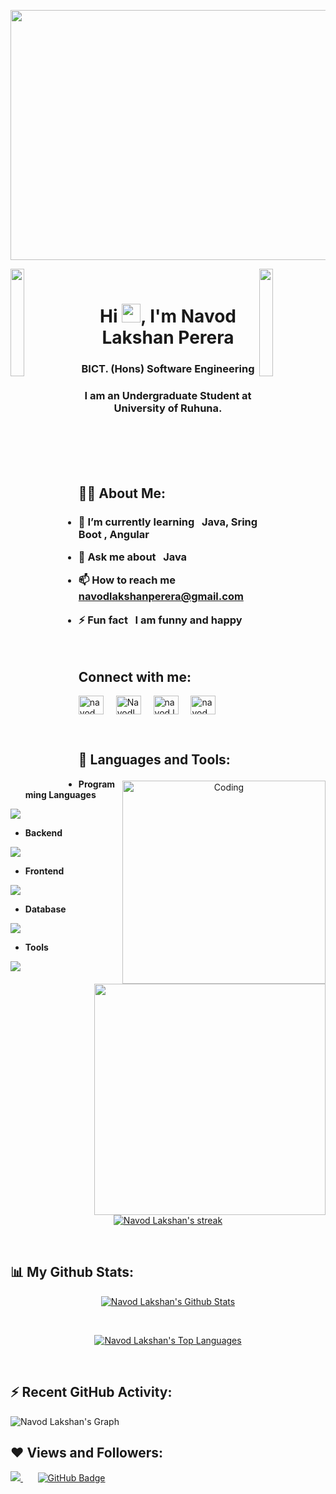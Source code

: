 <p align="center">
<a href="#"><img width="600px" src="https://nerdoptimize.com/wp-content/uploads/2021/04/%E0%B8%A3%E0%B8%B1%E0%B8%9A%E0%B8%AA%E0%B8%AD%E0%B8%99-SEO-WordPress.png" height="400px "/></a>
</p>
<img align="left" src="https://user-images.githubusercontent.com/65187002/144930161-2f783401-8d27-4fdf-a2f7-cc0ba32f1f1f.gif" width="21%" style="display:inline;"><img align="right" src="https://user-images.githubusercontent.com/65187002/144930161-2f783401-8d27-4fdf-a2f7-cc0ba32f1f1f.gif" width="21%" style="display:inline;">
<br>

<h1 align="center">Hi <img src="https://raw.githubusercontent.com/MartinHeinz/MartinHeinz/master/wave.gif" width="30px">, I'm Navod Lakshan Perera</h1>
<h3 align="center">BICT. (Hons) Software Engineering</h3>
<h3 align="center">I am an Undergraduate Student at University of Ruhuna.</h3>

<br/><br/><br/><br/>
<p align= "center">
<img align="right" alt="Coding" width="325" height="325" src="https://camo.githubusercontent.com/072d7f86526d4f63ed5244a0f1aaeb358354b3753592de5e15065866f4b2d893/68747470733a2f2f61737465722e636c6f75642f77702d636f6e74656e742f75706c6f6164732f323032322f31312f636f6d70696c696e672d636f64652e676966"> 
</p>

<h2> 🙋‍♂️ About Me:</h2>

 <h3>   
  
- 🌱 I’m currently learning &nbsp; <b> **Java, Sring Boot , Angular** </b>

- 💬 Ask me about &nbsp; **Java**

- 📫 How to reach me &nbsp; **navodlakshanperera@gmail.com**

- ⚡ Fun fact &nbsp; **I am funny and happy**

</h3>

<br/>

<h2> Connect with me:</h2>

<p align="left">
<a href="https://linkedin.com/in/navod lakshan" target="blank"><img align="center" src="https://raw.githubusercontent.com/rahuldkjain/github-profile-readme-generator/master/src/images/icons/Social/linked-in-alt.svg" alt="navod lakshan" height="30" width="40" /></a>
<img width="12" />
<a href="https://twitter.com/NavodLaks6517" target="blank"><img align="center" src="https://raw.githubusercontent.com/rahuldkjain/github-profile-readme-generator/master/src/images/icons/Social/twitter.svg" alt="NavodLaks6517" height="30" width="40" /></a>
<img width="12" />
<a href="https://instagram.com/navod.lakshan_" target="blank"><img align="center" src="https://raw.githubusercontent.com/rahuldkjain/github-profile-readme-generator/master/src/images/icons/Social/instagram.svg" alt="navod.lakshan_" height="30" width="40" /></a>
<img width="12" />
<a href="https://fb.com/navod lakshan kankaniga" target="blank"><img align="center" src="https://raw.githubusercontent.com/rahuldkjain/github-profile-readme-generator/master/src/images/icons/Social/facebook.svg" alt="navod lakshan kankaniga" height="30" width="40" /></a>
<img width="12" />
</p>
<br/>

<h2> 🚀 Languages and Tools:</h2>

<p align="center"> 
<b>
 
<!-- <img src="https://i.giphy.com/kimWBtJDjWcwFH2nRB.webp"  align="right" height="370" width="370"/> -->

<img src="https://media.tenor.com/qPnFHvp8qMIAAAAi/alex-and-cosmo-cute.gif"  align="right" height="370" width="370"/>
 
- Programming Languages
</b>
<p align="left">
  <a href="https://skillicons.dev">
    <img src="https://skillicons.dev/icons?i=c,cpp,java,php,javascript,python" />
  </a>
</p>
<b>
 
- Backend
</b>
<p align="left">
  <a href="https://skillicons.dev">
    <img src="https://skillicons.dev/icons?i=spring,nodejs" />
  </a>
</p>
<b>
 
- Frontend
</b>
<p align="left">
  <a href="https://skillicons.dev">
    <img src="https://skillicons.dev/icons?i=html,css,angular,react,bootstrap" />
  </a>
</p>
<b>

- Database
</b>
<p align="left">
  <a href="https://skillicons.dev">
    <img src="https://skillicons.dev/icons?i=mysql" />
  </a>
</p>
<b>

- Tools
</b>
<p align="left">
  <a href="https://skillicons.dev">
    <img src="https://skillicons.dev/icons?i=git,github,figma,vscode,postman,linux,ubuntu,arduino,idea,ps,wordpress,androidstudio,pycharm,webstorm" />
  </a>
</p>
<br>
<p align="center">
    <a href="https://github.com/navodlakshan/github-readme-streak-stats">
        <img title="🔥 Get streak stats for your profile at git.io/streak-stats" alt="Navod Lakshan's streak" src="https://github-readme-streak-stats.herokuapp.com/?user=navodlakshan&theme=black-ice&stroke=0000&background=1B0A2A"/>
    </a>
</p>
<br/>

<h2> 📊 My Github Stats:</h2>

  <p align="center">
    <a href="https://github.com/navodlakshan/github-readme-stats"><img alt="Navod Lakshan's Github Stats" src="https://github-readme-stats.vercel.app/api?username=navodlakshan&show_icons=true&count_private=true&theme=react&bg_color=0F022A&border_color=18d26e&border_size=5px" /></a>
  </p></br>
  <p align="center">
    <a href="https://github.com/navodlakshan/github-readme-stats"><img alt="Navod Lakshan's Top Languages" src="https://github-readme-stats.vercel.app/api/top-langs/?username=navodlakshan&langs_count=8&count_private=true&layout=compact&theme=react&bg_color=0F022A&border_color=18d26e" /></a>
  </p>
  <br/>

<h2>⚡ Recent GitHub Activity: </h2>

<p align="center">
    
![Navod Lakshan's Graph](https://github-readme-activity-graph.vercel.app/graph?username=navodlakshan&custom_title=Navod_Lakshan's%20GitHub%20Activity%20Graph&bg_color=0D1117&color=7F3FBF&line=18d26e&point=7F3FBF&area_color=7F3FBF&title_color=FFFFFF&area=true)

</p>
<h2> ❤ Views and Followers:</h2>

<a href="https://github.com/Meghna-DAS/github-profile-views-counter">
    <img src="https://komarev.com/ghpvc/?username=navodlakshan">
</a> &nbsp; &nbsp; &nbsp;
<a href="https://github.com/navodlakshan?tab=followers"><img src="https://img.shields.io/github/followers/navodlakshan?label=Followers&style=social" alt="GitHub Badge"></a>

